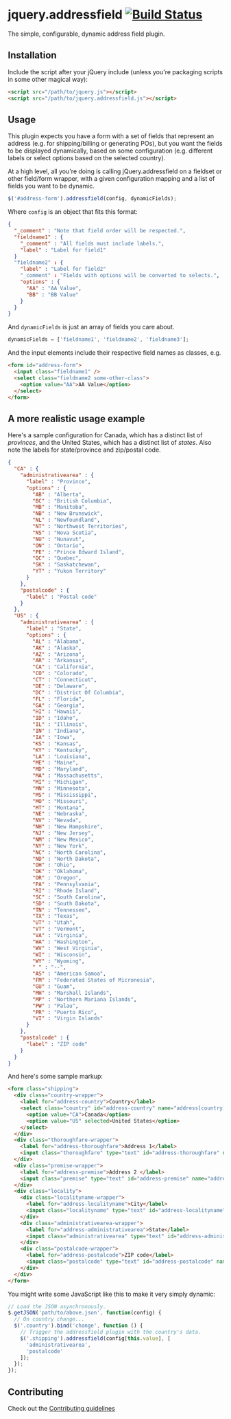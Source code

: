 # jquery.addressfield [![Build Status](https://travis-ci.org/tableau-mkt/jquery.addressfield.svg?branch=master)](https://travis-ci.org/tableau-mkt/jquery.addressfield)

The simple, configurable, dynamic address field plugin.

## Installation
Include the script after your jQuery include (unless you're packaging scripts
in some other magical way):

```html
<script src="/path/to/jquery.js"></script>
<script src="/path/to/jquery.addressfield.js"></script>
```

## Usage
This plugin expects you have a form with a set of fields that represent an
address (e.g. for shipping/billing or generating POs), but you want the fields
to be displayed dynamically, based on some configuration (e.g. different labels
or select options based on the selected country).

At a high level, all you're doing is calling jQuery.addressfield on a fieldset
or other field/form wrapper, with a given configuration mapping and a list of
fields you want to be dynamic.

```javascript
$('#address-form').addressfield(config, dynamicFields);
```

Where `config` is an object that fits this format:

```json
{
  "_comment" : "Note that field order will be respected.",
  "fieldname1" : {
    "_comment" : "All fields must include labels.",
    "label" : "Label for field1"
  }
  "fieldname2" : {
    "label" : "Label for field2"
    "_comment" : "Fields with options will be converted to selects.",
    "options" : {
      "AA" : "AA Value",
      "BB" : "BB Value"
    }
  }
}
```

And `dynamicFields` is just an array of fields you care about.

```javascript
dynamicFields = ['fieldname1', 'fieldname2', 'fieldname3'];
```

And the input elements include their respective field names as classes, e.g.

```html
<form id="address-form">
  <input class="fieldname1" />
  <select class="fieldname2 some-other-class">
    <option value="AA">AA Value</option>
  </select>
</form>
```


## A more realistic usage example
Here's a sample configuration for Canada, which has a distinct list of
_provinces_, and the United States, which has a distinct list of _states_. Also
note the labels for state/province and zip/postal code.

```json
{
  "CA" : {
    "administrativearea" : {
      "label" : "Province",
      "options" : {
        "AB" : "Alberta",
        "BC" : "British Columbia",
        "MB" : "Manitoba",
        "NB" : "New Brunswick",
        "NL" : "Newfoundland",
        "NT" : "Northwest Territories",
        "NS" : "Nova Scotia",
        "NU" : "Nunavut",
        "ON" : "Ontario",
        "PE" : "Prince Edward Island",
        "QC" : "Quebec",
        "SK" : "Saskatchewan",
        "YT" : "Yukon Territory"
      }
    },
    "postalcode" : {
      "label" : "Postal code"
    }
  },
  "US" : {
    "administrativearea" : {
      "label" : "State",
      "options" : {
        "AL" : "Alabama",
        "AK" : "Alaska",
        "AZ" : "Arizona",
        "AR" : "Arkansas",
        "CA" : "California",
        "CO" : "Colorado",
        "CT" : "Connecticut",
        "DE" : "Delaware",
        "DC" : "District Of Columbia",
        "FL" : "Florida",
        "GA" : "Georgia",
        "HI" : "Hawaii",
        "ID" : "Idaho",
        "IL" : "Illinois",
        "IN" : "Indiana",
        "IA" : "Iowa",
        "KS" : "Kansas",
        "KY" : "Kentucky",
        "LA" : "Louisiana",
        "ME" : "Maine",
        "MD" : "Maryland",
        "MA" : "Massachusetts",
        "MI" : "Michigan",
        "MN" : "Minnesota",
        "MS" : "Mississippi",
        "MO" : "Missouri",
        "MT" : "Montana",
        "NE" : "Nebraska",
        "NV" : "Nevada",
        "NH" : "New Hampshire",
        "NJ" : "New Jersey",
        "NM" : "New Mexico",
        "NY" : "New York",
        "NC" : "North Carolina",
        "ND" : "North Dakota",
        "OH" : "Ohio",
        "OK" : "Oklahoma",
        "OR" : "Oregon",
        "PA" : "Pennsylvania",
        "RI" : "Rhode Island",
        "SC" : "South Carolina",
        "SD" : "South Dakota",
        "TN" : "Tennessee",
        "TX" : "Texas",
        "UT" : "Utah",
        "VT" : "Vermont",
        "VA" : "Virginia",
        "WA" : "Washington",
        "WV" : "West Virginia",
        "WI" : "Wisconsin",
        "WY" : "Wyoming",
        " " : "--",
        "AS" : "American Samoa",
        "FM" : "Federated States of Micronesia",
        "GU" : "Guam",
        "MH" : "Marshall Islands",
        "MP" : "Northern Mariana Islands",
        "PW" : "Palau",
        "PR" : "Puerto Rico",
        "VI" : "Virgin Islands"
      }
    },
    "postalcode" : {
      "label" : "ZIP code"
    }
  }
}
```

And here's some sample markup:

```html
<form class="shipping">
  <div class="country-wrapper">
    <label for="address-country">Country</label>
    <select class="country" id="address-country" name="address[country]">
      <option value="CA">Canada</option>
      <option value="US" selected>United States</option>
    </select>
  </div>
  <div class="thoroughfare-wrapper">
    <label for="address-thoroughfare">Address 1</label>
    <input class="thoroughfare" type="text" id="address-thoroughfare" name="address[thoroughfare]" value="">
  </div>
  <div class="premise-wrapper">
    <label for="address-premise">Address 2 </label>
    <input class="premise" type="text" id="address-premise" name="address[premise]" value="">
  </div>
  <div class="locality">
    <div class="localityname-wrapper">
      <label for="address-localityname">City</label>
      <input class="localityname" type="text" id="address-localityname" name="address[localityname]" value="">
    </div>
    <div class="administrativearea-wrapper">
      <label for="address-administrativearea">State</label>
      <input class="administrativearea" type="text" id="address-administrativearea" name="address[administrativearea]" value="">
    </div>
    <div class="postalcode-wrapper">
      <label for="address-postalcode">ZIP code</label>
      <input class="postalcode" type="text" id="address-postalcode" name="address[postalcode]" value="">
    </div>
  </div>
</form>
```

You might write some JavaScript like this to make it very simply dynamic:
```javascript
// Load the JSON asynchronously.
$.getJSON('path/to/above.json', function(config) {
  // On country change...
  $('.country').bind('change', function () {
    // Trigger the addressfield plugin with the country's data.
    $('.shipping').addressfield(config[this.value], [
      'administrativearea',
      'postalcode'
    ]);
  });
});
```


## Contributing
Check out the [Contributing guidelines](CONTRIBUTING.md)
